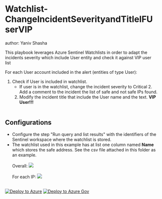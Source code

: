 # Watchlist-ChangeIncidentSeverityandTitleIFUserVIP
author: Yaniv Shasha

This playbook leverages Azure Sentinel Watchlists in order to adapt the incidents severity which include User entity and check it against VIP user list

For each User account included in the alert (entities of type User):
1. Check if User is included in watchlist.
    * If user is in the watchlist, change the incident severity to Critical  2. Add a comment to the incident the list of safe and not safe IPs found.
	2. Modify the incident title that include the User name and the text. **VIP User!!!**
	<br>

## Configurations
* Configure the step "Run query and list results" with the identifiers of the Sentinel workspace where the watchlist is stored.
* The watchlist used in this example has at list one column named **Name** which stores the safe address. See the csv file attached in this folder as an example.
<br><br>
Overall:
<img src="https://github.com/Azure/Azure-Sentinel/blob/master/Playbooks/Watchlist-ChangeIncidentSeverityandTitleIFUserVIP/images/designerView.png"/><br><br>
For each IP:
<img src="https://github.com/Azure/Azure-Sentinel/blob/master/Playbooks/Watchlist-ChangeIncidentSeverityandTitleIFUserVIP/images/foreach.png"/><br><br>


[![Deploy to Azure](https://aka.ms/deploytoazurebutton)](https://portal.azure.com/#create/Microsoft.Template/uri/https%3A%2F%2Fraw.githubusercontent.com%2FAzure%2FAzure-Sentinel%2Fmaster%2FPlaybooks%2FWatchlist-ChangeIncidentSeverityandTitleIFUserVIP%2Fazuredeploy.json)
[![Deploy to Azure Gov](https://aka.ms/deploytoazuregovbutton)](https://portal.azure.us/#create/Microsoft.Template/uri/https%3A%2F%2Fraw.githubusercontent.com%2FAzure%2FAzure-Sentinel%2Fmaster%2FPlaybooks%2FWatchlist-ChangeIncidentSeverityandTitleIFUserVIP%2Fazuredeploy.json)
